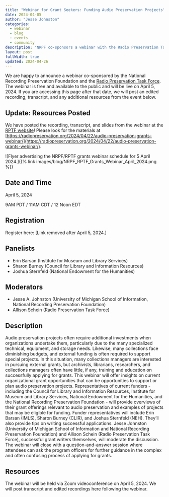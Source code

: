 ```yaml
---
title: "Webinar for Grant Seekers: Funding Audio Preservation Projects"
date: 2024-04-05
author: "Jesse Johnston"
categories: 
  - webinar
  - blog
  - events
  - community
description: "NRPF co-sponsors a webinar with the Radio Preservation Task Force to make organizations aware of currently available grant opportunities that may be used by organizations to support audio preservation projects."
layout: post
fullWidth: true
updated: 2024-04-26
---
```


We are happy to announce a webinar co-sponsored by the National Recording Preservation Foundation
and the [Radio Preservation Task Force](https://radiopreservation.org/).
The webinar is free and available to the public and will be live on April 5, 2024.
If you are accessing this page after that date, we will post an edited recording, transcript, and any
additional resources from the event below.

## Update: Resources Posted

We have posted the recording, transcript, and slides from the webinar at
the [RPTF website](https://radiopreservation.org/)! Please look for the materials at [https://radiopreservation.org/2024/04/22/audio-preservation-grants-webinar/](https://radiopreservation.org/2024/04/22/audio-preservation-grants-webinar/).

![Flyer advertising the NRPF/RPTF grants webinar schedule for 5 April 2024.]({% link images/blog/NRPF_RPTF_Grants_Webinar_April_2024.png %})

## Date and Time

April 5, 2024

9AM PDT / 11AM CDT / 12 Noon EDT

## Registration

Register here: [Link removed after April 5, 2024.]

## Panelists

* Erin Barsan (Institute for Museum and Library Services)
* Sharon Burney (Council for Library and Information Resources)
* Joshua Sternfeld (National Endowment for the Humanities)

## Moderators

* Jesse A. Johnston (University of Michigan School of Information, National Recording Preservation Foundation)
* Allison Schein (Radio Preservation Task Force)

## Description

Audio preservation projects often require additional investments when organizations undertake them, particularly due to the many specialized technical, equipment, and storage needs. Likewise, many collections face diminishing budgets, and external funding is often required to support special projects. In this situation, many collections managers are interested in pursuing external grants, but  archivists, librarians, researchers, and collections managers often have little, if any, training and education on successfully applying for grants. This webinar will offer insights on current organizational grant opportunities that can be opportunities to support or plan audio preservation projects. Representatives of current funders - including the Council for Library and Information Resources, Institute for Museum and Library Services, National Endowment for the Humanities, and the National Recording Preservation Foundation - will provide overviews of their grant offerings relevant to audio preservation and examples of projects that may be eligible for funding. Funder representatives will include Erin Barsan (IMLS), Sharon Burney (CLIR), and Joshua Sternfeld (NEH). They’ll also provide tips on writing successful applications. Jesse Johnston (University of Michigan School of Information and National Recording Preservation Foundation) and Allison Schein (Radio Preservation Task Force), successful grant writers themselves, will moderate the discussion. The webinar will close with a question-and-answer session where attendees can ask the program officers for further guidance in the complex and often confusing process of applying for grants.

## Resources

The webinar will be held via Zoom videoconference on April 5, 2024. We will post transcript and edited recordings here following the webinar.
